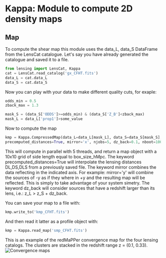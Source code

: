 # Kappa: Module to compute 2D density maps

## Map
To compute the shear map this module uses the data_L, data_S DataFrame from the LensCat catalogue. Let's say you have already generated the catalogue and saved it to a file.

```python
from lensing import LensCat, Kappa
cat = LensCat.read_catalog('gx_CFHT.fits')
data_L = cat.data_L
data_S = cat.data_S
```

Now you can play with your data to make different quality cuts, for exaple:
```python
odds_min = 0.5
zback_max = 1.3

mask_S = (data_S['ODDS']>=odds_min) & (data_S['Z_B']<zback_max)
mask_L = data_L['prop1']>some_value
```

Now to compute the map
```python
kmp = Kappa.CompressedMap(data_L=data_L[mask_L], data_S=data_S[mask_S], nbins=10, box_size_hMpc=0.5, 
precomputed_distances=True, mirror='x', njobs=5, dz_back=0.1, nboot=100)
```
This will compute in parallel with 5 threads, and return a map object with a 10x10 grid of side length equal to box_size_hMpc. The keyword precomputed_distances=True will interpolate the lensing distances DL,DS,DLS from a previously saved file. The keyword mirror combines the data reflecting in the indicated axis. For example: mirror='y' will combine the sources of -y as if they where in +y and the resulting map will be reflected. This is simply to take advantage of your system simetry. The keyword dz_back will consider sources that have a redshift larger than its lens, i.e.: z_L > z_S + dz_back.

 You can save your map to a file with:
 ```python
 kmp.write_to('kmp_CFHT.fits') 
 ```
 And then read it latter as a profile object with:
 ```python
 kmp = Kappa.read_map('smp_CFHT.fits')
 ```

 This is an example of the redMaPPer convergence map for the four lensing catalogs. The clusters are stacked in the redshift range z = (0.1, 0.33).
 ![Convergence maps](https://github.com/mchalela/lensing/blob/master/Shear/shear_maps.png)
